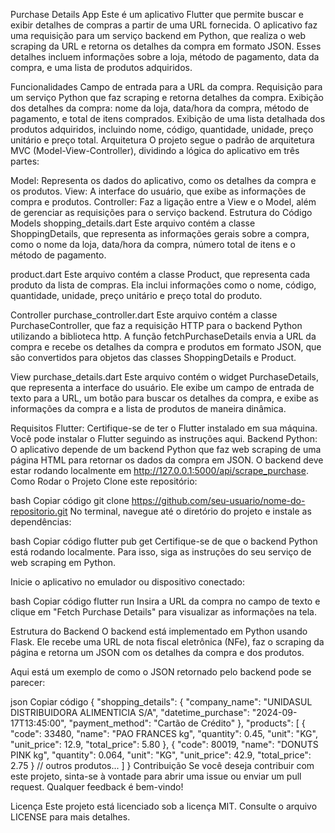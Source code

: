 Purchase Details App
Este é um aplicativo Flutter que permite buscar e exibir detalhes de compras a partir de uma URL fornecida. O aplicativo faz uma requisição para um serviço backend em Python, que realiza o web scraping da URL e retorna os detalhes da compra em formato JSON. Esses detalhes incluem informações sobre a loja, método de pagamento, data da compra, e uma lista de produtos adquiridos.

Funcionalidades
Campo de entrada para a URL da compra.
Requisição para um serviço Python que faz scraping e retorna detalhes da compra.
Exibição dos detalhes da compra: nome da loja, data/hora da compra, método de pagamento, e total de itens comprados.
Exibição de uma lista detalhada dos produtos adquiridos, incluindo nome, código, quantidade, unidade, preço unitário e preço total.
Arquitetura
O projeto segue o padrão de arquitetura MVC (Model-View-Controller), dividindo a lógica do aplicativo em três partes:

Model: Representa os dados do aplicativo, como os detalhes da compra e os produtos.
View: A interface do usuário, que exibe as informações de compra e produtos.
Controller: Faz a ligação entre a View e o Model, além de gerenciar as requisições para o serviço backend.
Estrutura do Código
Models
shopping_details.dart
Este arquivo contém a classe ShoppingDetails, que representa as informações gerais sobre a compra, como o nome da loja, data/hora da compra, número total de itens e o método de pagamento.

product.dart
Este arquivo contém a classe Product, que representa cada produto da lista de compras. Ela inclui informações como o nome, código, quantidade, unidade, preço unitário e preço total do produto.

Controller
purchase_controller.dart
Este arquivo contém a classe PurchaseController, que faz a requisição HTTP para o backend Python utilizando a biblioteca http. A função fetchPurchaseDetails envia a URL da compra e recebe os detalhes da compra e produtos em formato JSON, que são convertidos para objetos das classes ShoppingDetails e Product.

View
purchase_details.dart
Este arquivo contém o widget PurchaseDetails, que representa a interface do usuário. Ele exibe um campo de entrada de texto para a URL, um botão para buscar os detalhes da compra, e exibe as informações da compra e a lista de produtos de maneira dinâmica.

Requisitos
Flutter: Certifique-se de ter o Flutter instalado em sua máquina. Você pode instalar o Flutter seguindo as instruções aqui.
Backend Python: O aplicativo depende de um backend Python que faz web scraping de uma página HTML para retornar os dados da compra em JSON. O backend deve estar rodando localmente em http://127.0.0.1:5000/api/scrape_purchase.
Como Rodar o Projeto
Clone este repositório:

bash
Copiar código
git clone https://github.com/seu-usuario/nome-do-repositorio.git
No terminal, navegue até o diretório do projeto e instale as dependências:

bash
Copiar código
flutter pub get
Certifique-se de que o backend Python está rodando localmente. Para isso, siga as instruções do seu serviço de web scraping em Python.

Inicie o aplicativo no emulador ou dispositivo conectado:

bash
Copiar código
flutter run
Insira a URL da compra no campo de texto e clique em "Fetch Purchase Details" para visualizar as informações na tela.

Estrutura do Backend
O backend está implementado em Python usando Flask. Ele recebe uma URL de nota fiscal eletrônica (NFe), faz o scraping da página e retorna um JSON com os detalhes da compra e dos produtos.

Aqui está um exemplo de como o JSON retornado pelo backend pode se parecer:

json
Copiar código
{
  "shopping_details": {
    "company_name": "UNIDASUL DISTRIBUIDORA ALIMENTICIA S/A",
    "datetime_purchase": "2024-09-17T13:45:00",
    "payment_method": "Cartão de Crédito"
  },
  "products": [
    {
      "code": 33480,
      "name": "PAO FRANCES kg",
      "quantity": 0.45,
      "unit": "KG",
      "unit_price": 12.9,
      "total_price": 5.80
    },
    {
      "code": 80019,
      "name": "DONUTS PINK kg",
      "quantity": 0.064,
      "unit": "KG",
      "unit_price": 42.9,
      "total_price": 2.75
    }
    // outros produtos...
  ]
}
Contribuição
Se você deseja contribuir com este projeto, sinta-se à vontade para abrir uma issue ou enviar um pull request. Qualquer feedback é bem-vindo!

Licença
Este projeto está licenciado sob a licença MIT. Consulte o arquivo LICENSE para mais detalhes.